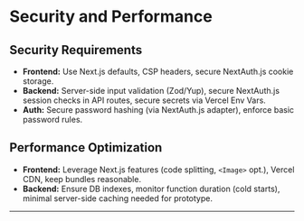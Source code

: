 # Security and Performance

## Security Requirements

  * **Frontend:** Use Next.js defaults, CSP headers, secure NextAuth.js cookie storage.
  * **Backend:** Server-side input validation (Zod/Yup), secure NextAuth.js session checks in API routes, secure secrets via Vercel Env Vars.
  * **Auth:** Secure password hashing (via NextAuth.js adapter), enforce basic password rules.

## Performance Optimization

  * **Frontend:** Leverage Next.js features (code splitting, `<Image>` opt.), Vercel CDN, keep bundles reasonable.
  * **Backend:** Ensure DB indexes, monitor function duration (cold starts), minimal server-side caching needed for prototype.

-----
